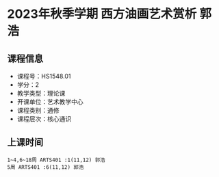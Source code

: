 # 2023年秋季学期 西方油画艺术赏析 郭浩






## 课程信息

- 课程号：HS1548.01
- 学分：2
- 教学类型：理论课
- 开课单位：艺术教学中心
- 课程类别：通修
- 课程层次：核心通识

## 上课时间

```
1~4,6~18周 ARTS401 :1(11,12) 郭浩
5周 ARTS401 :6(11,12) 郭浩
```

